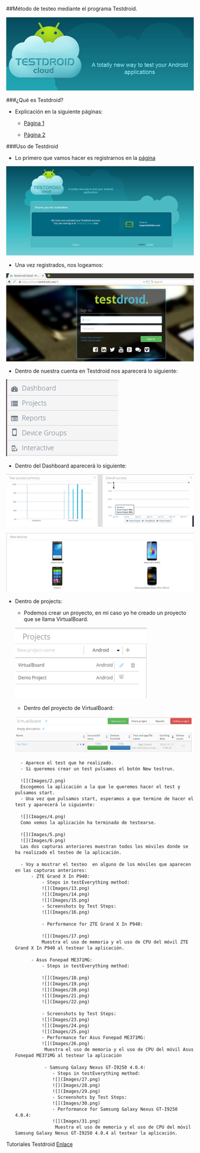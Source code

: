 ##Método de testeo mediante el programa Testdroid.

![](Images/7.png)

###¿Qué es Testdroid?

- Explicación en la siguiente páginas:

	- [Página 1](http://es.paperblog.com/testdroid-comprueba-el-funcionamiento-de-tu-aplicacion-android-en-varios-dispositivos-981937/)

	- [Página 2](http://www.elandroidelibre.com/2012/03/comprueba-el-rendimiento-de-tus-aplicaciones-en-mas-de-100-terminales-con-testdroid.html)

###Uso de Testdroid
- Lo primero que vamos hacer es registrarnos en la [página](http://testdroid.com/#)

![](Images/1.png)

- Una vez registrados, nos logeamos:

![](Images/3.png)

- Dentro de nuestra cuenta en Testdroid nos aparecerá lo siguiente:

![](Images/8.png)

- Dentro del Dashboard aparecerá lo siguiente:

![](Images/9.png)

![](Images/10.png)

- Dentro de projects:

	- Podemos crear un proyecto, en mi caso yo he creado un proyecto que se llama VirtualBoard.

	![](Images/11.png)

	- Dentro del proyecto de VirtualBoard:

	![](Images/12.png)

		- Aparece el test que he realizado.
		- Si queremos crear un test pulsamos el botón New testrun.

        ![](Images/2.png)
        Escogemos la aplicación a la que le queremos hacer el test y pulsamos start.
        - Una vez que pulsamos start, esperamos a que termine de hacer el test y aparecerá lo siguiente:

		![](Images/4.png)
        Como vemos la aplicación ha terminado de testearse.

        ![](Images/5.png)
        ![](Images/6.png)
		Las dos capturas anteriores muestran todos los móviles donde se ha realizado el testeo de la aplicación.
        
		- Voy a mostrar el testeo  en alguno de los móviles que aparecen en las capturas anteriores:
			- ZTE Grand X In P940:
				- Steps in testEverything method:
				![](Images/13.png)
                ![](Images/14.png)
                ![](Images/15.png)
    			- Screenshots by Test Steps:
    			![](Images/16.png)
                
                - Performance for ZTE Grand X In P940:

				![](Images/17.png)
                Muestra el uso de memoria y el uso de CPU del móvil ZTE Grand X In P940 al testear la aplicación.
                
     		- Asus Fonepad ME371MG:
     			- Steps in testEverything method:

				![](Images/18.png)
                ![](Images/19.png)
                ![](Images/20.png)
                ![](Images/21.png)
                ![](Images/22.png)
                
     			- Screenshots by Test Steps:
				![](Images/23.png)
				![](Images/24.png)
                ![](Images/25.png)
     			- Performance for Asus Fonepad ME371MG: 
				![](Images/26.png)
				 Muestra el uso de memoria y el uso de CPU del móvil Asus Fonepad ME371MG al testear la aplicación
                 
                 - Samsung Galaxy Nexus GT-I9250 4.0.4:
                 	- Steps in testEverything method:
					![](Images/27.png)
                    ![](Images/28.png)
                    ![](Images/29.png)
                 	- Screenshots by Test Steps:
                 	![](Images/30.png)
                 	- Performance for Samsung Galaxy Nexus GT-I9250 4.0.4:
                 	![](Images/31.png)
                     Muestra el uso de memoria y el uso de CPU del móvil Samsung Galaxy Nexus GT-I9250 4.0.4 al testear la aplicación.
                     
Tutoriales Testdroid
[Enlace](https://www.youtube.com/playlist?list=PLY1_jWSmq0VLXUwfI1d6AMyOB9Z8JZYSh)